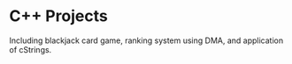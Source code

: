 # C++ Projects

Including blackjack card game, ranking system using DMA, and application of cStrings.
